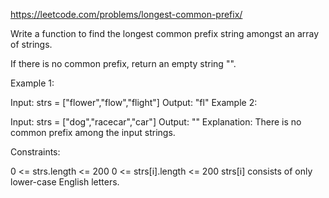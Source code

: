 https://leetcode.com/problems/longest-common-prefix/

Write a function to find the longest common prefix string amongst an array of strings.

If there is no common prefix, return an empty string "".

 

Example 1:

Input: strs = ["flower","flow","flight"]
Output: "fl"
Example 2:

Input: strs = ["dog","racecar","car"]
Output: ""
Explanation: There is no common prefix among the input strings.
 

Constraints:

0 <= strs.length <= 200
0 <= strs[i].length <= 200
strs[i] consists of only lower-case English letters.
